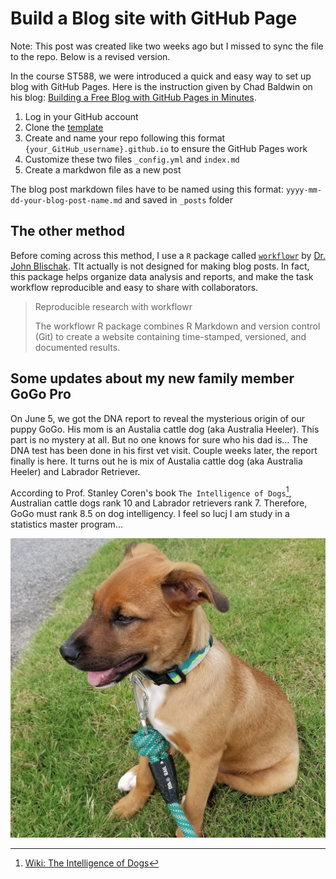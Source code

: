 # Build a Blog site with GitHub Page
 
 Note: This post was created like two weeks ago but I missed to sync the file to the repo. Below is a revised version.
 
In the course ST588, we were introduced a quick and easy way to set up blog with GitHub Pages. Here is the instruction given by Chad Baldwin on his blog: [Building a Free Blog with GitHub Pages in Minutes](https://chadbaldwin.net/2021/03/14/how-to-build-a-sql-blog.html).
 
 1. Log in your GitHub account
 2. Clone the [template](https://github.com/chadbaldwin/simple-blog-bootstrap/generate)
 3. Create and name your repo following this format `{your_GitHub_username}.github.io` to ensure the GitHub Pages work
 4. Customize these two files `_config.yml` and `index.md`
 5. Create a markdwon file as a new post 

The blog post markdown files have to be named using this format: `yyyy-mm-dd-your-blog-post-name.md` and saved in `_posts` folder

## The other method
Before coming across this method, I use a `R` package called [`workflowr`](https://github.com/workflowr/workflowr) by [Dr. John Blischak](https://jdblischak.com/workflowr.html). TIt actually is not designed for making blog posts. In fact, this package helps organize data analysis and reports, and make the task workflow reproducible and easy to share with collaborators.
> Reproducible research with workflowr
>
> The workflowr R package combines R Markdown and version control (Git) to create a website containing time-stamped, versioned, and documented results.

## Some updates about my new family member GoGo Pro
On June 5, we got the DNA report to reveal the mysterious origin of our puppy GoGo. His mom is an Austalia cattle dog (aka Australia Heeler). This part is no mystery at all. But no one knows for sure who his dad is... The DNA test has been done in his first vet visit. Couple weeks later, the report finally is here. It turns out he is mix of Austalia cattle dog (aka Australia Heeler) and Labrador Retriever. 

According to Prof. Stanley Coren's book `The Intelligence of Dogs`[^1], Australian cattle dogs rank 10 and Labrador retrievers rank 7. Therefore, GoGo must rank 8.5 on dog intelligency. I feel so lucj I am study in a statistics master program...

[^1]: [Wiki: The Intelligence of Dogs](https://en.wikipedia.org/wiki/The_Intelligence_of_Dogs)

![](../images/GoGo-Sit.jpg)
